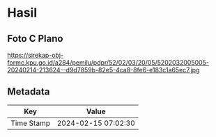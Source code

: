 # Hasil

## Foto C Plano

https://sirekap-obj-formc.kpu.go.id/a284/pemilu/pdpr/52/02/03/20/05/5202032005005-20240214-213624--d9d7859b-82e5-4ca8-8fe6-e183c1a65ec7.jpg


## Metadata

| Key        | Value               |
| ---------- | ------------------- |
| Time Stamp | 2024-02-15 07:02:30 |



